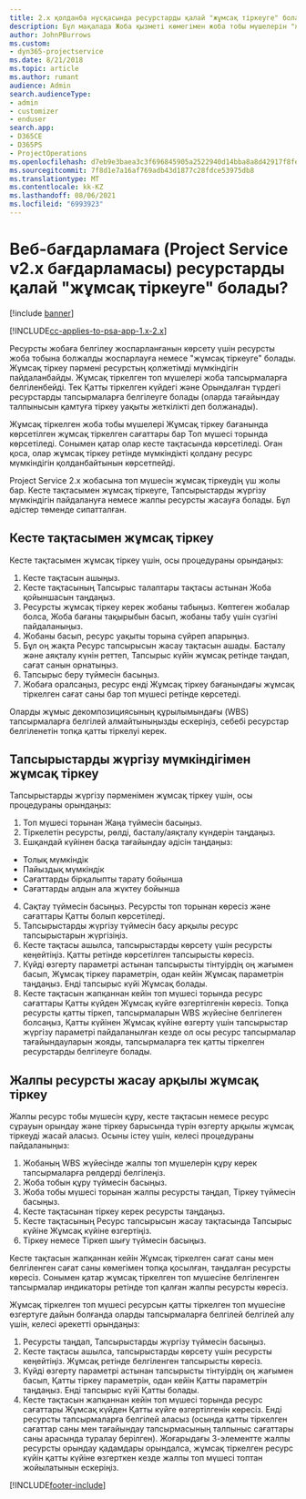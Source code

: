 ```yaml
---
title: 2.x қолданба нұсқасында ресурстарды қалай "жұмсақ тіркеуге" болады?
description: Бұл мақалада Жоба қызметі көмегімен жоба тобы мүшелерін "жұмсақ тіркеу" жолы сипатталған.
author: JohnPBurrows
ms.custom:
- dyn365-projectservice
ms.date: 8/21/2018
ms.topic: article
ms.author: rumant
audience: Admin
search.audienceType:
- admin
- customizer
- enduser
search.app:
- D365CE
- D365PS
- ProjectOperations
ms.openlocfilehash: d7eb9e3baea3c3f696845905a2522940d14bba8a8d42917f8fe1b90c7c443747
ms.sourcegitcommit: 7f8d1e7a16af769adb43d1877c28fdce53975db8
ms.translationtype: MT
ms.contentlocale: kk-KZ
ms.lasthandoff: 08/06/2021
ms.locfileid: "6993923"
---
```

# <a name="how-do-i-soft-book-resources-in-the-web-app-project-service-app-v2x"></a>Веб-бағдарламаға (Project Service v2.x бағдарламасы) ресурстарды қалай "жұмсақ тіркеуге" болады?

[!include [banner](../includes/psa-now-project-operations.md)]

[!INCLUDE[cc-applies-to-psa-app-1.x-2.x](../includes/cc-applies-to-psa-app-1x-2x.md)]

Ресурсты жобаға белгілеу жоспарланғанын көрсету үшін ресурсты жоба тобына болжалды жоспарлауға немесе "жұмсақ тіркеуге" болады. Жұмсақ тіркеу пәрмені ресурстың қолжетімді мүмкіндігін пайдаланбайды. Жұмсақ тіркелген топ мүшелері жоба тапсырмаларға белгіленбейді. Тек Қатты тіркелген күйдегі және Орындалған түрдегі ресурстарды тапсырмаларға белгілеуге болады (оларда тағайындау талпынысын қамтуға тіркеу уақыты жеткілікті деп болжанады).

Жұмсақ тіркелген жоба тобы мүшелері Жұмсақ тіркеу бағанында көрсетілген жұмсақ тіркелген сағаттары бар Топ мүшесі торында көрсетіледі. Сонымен қатар олар кесте тақтасында көрсетіледі. Оған қоса, олар жұмсақ тіркеу ретінде мүмкіндікті қолдану ресурс мүмкіндігін қолданбайтынын көрсетпейді.

Project Service 2.x жобасына топ мүшесін жұмсақ тіркеудің үш жолы бар. Кесте тақтасымен жұмсақ тіркеуге, Тапсырыстарды жүргізу мүмкіндігін пайдалануға немесе жалпы ресурсты жасауға болады. Бұл әдістер төменде сипатталған.

## <a name="soft-book-with-the-schedule-board"></a>Кесте тақтасымен жұмсақ тіркеу

Кесте тақтасымен жұмсақ тіркеу үшін, осы процедураны орындаңыз: 
1. Кесте тақтасын ашыңыз.
2. Кесте тақтасының Тапсырыс талаптары тақтасы астынан Жоба қойыншасын таңдаңыз.
3. Ресурсты жұмсақ тіркеу керек жобаны табыңыз. Көптеген жобалар болса, Жоба бағаны тақырыбын басып, жобаны табу үшін сүзгіні пайдаланыңыз.
4. Жобаны басып, ресурс уақыты торына сүйреп апарыңыз.
5. Бұл оң жақта Ресурс тапсырысын жасау тақтасын ашады. Басталу және аяқталу күнін реттеп, Тапсырыс күйін жұмсақ ретінде таңдап, сағат санын орнатыңыз. 
6. Тапсырыс беру түймесін басыңыз.
7. Жобаға оралсаңыз, ресурс енді Жұмсақ тіркеу бағанындағы жұмсақ тіркелген сағат саны бар топ мүшесі ретінде көрсетеді.

Оларды жұмыс декомпозициясының құрылымындағы (WBS) тапсырмаларға белгілей алмайтыныңызды ескеріңіз, себебі ресурстар белгіленетін топқа қатты тіркелуі керек.

## <a name="soft-book-using-the-maintain-bookings-feature"></a>Тапсырыстарды жүргізу мүмкіндігімен жұмсақ тіркеу

Тапсырыстарды жүргізу пәрменімен жұмсақ тіркеу үшін, осы процедураны орындаңыз:
1. Топ мүшесі торынан Жаңа түймесін басыңыз.
2. Тіркелетін ресурсты, рөлді, басталу/аяқталу күндерін таңдаңыз.
3. Ешқандай күйінен басқа тағайындау әдісін таңдаңыз:
- Толық мүмкіндік
- Пайыздық мүмкіндік
- Сағаттарды бірқалыпты тарату бойынша
- Сағаттарды алдын ала жүктеу бойынша
4. Сақтау түймесін басыңыз. Ресурсты топ торынан көресіз және сағаттары Қатты болып көрсетіледі.
5. Тапсырыстарды жүргізу түймесін басу арқылы ресурс тапсырыстарын жүргізіңіз.
6. Кесте тақтасы ашылса, тапсырыстарды көрсету үшін ресурсты кеңейтіңіз. Қатты ретінде көрсетілген тапсырысты көресіз.
7. Күйді өзгерту параметрі астынан тапсырысты тінтуірдің оң жағымен басып, Жұмсақ тіркеу параметрін, одан кейін Жұмсақ параметрін таңдаңыз. Енді тапсырыс күйі Жұмсақ болады.
8. Кесте тақтасын жапқаннан кейін топ мүшесі торында ресурс сағаттары Қатты күйден Жұмсақ күйге өзгертілгенін көресіз.
Топқа ресурсты қатты тіркеп, тапсырмаларын WBS жүйесіне белгілеген болсаңыз, Қатты күйінен Жұмсақ күйіне өзгерту үшін тапсырыстар жүргізу параметрі пайдаланылған кезде ол осы ресурс тапсырмалар тағайындауларын жояды, тапсырмаларға тек қатты тіркелген ресурстарды белгілеуге болады.

## <a name="soft-book-by-creating-a-generic-resource"></a>Жалпы ресурсты жасау арқылы жұмсақ тіркеу

Жалпы ресурс тобы мүшесін құру, кесте тақтасын немесе ресурс сұрауын орындау және тіркеу барысында түрін өзгерту арқылы жұмсақ тіркеуді жасай аласыз.
Осыны істеу үшін, келесі процедураны пайдаланыңыз:

1. Жобаның WBS жүйесінде жалпы топ мүшелерін құру керек тапсырмаларға рөлдерді белгілеңіз.
2. Жоба тобын құру түймесін басыңыз.
3. Жоба тобы мүшесі торынан жалпы ресурсты таңдап, Тіркеу түймесін басыңыз.
4. Кесте тақтасынан тіркеу керек ресурсты таңдаңыз.
5. Кесте тақтасының Ресурс тапсырысын жасау тақтасында Тапсырыс күйіне Жұмсақ күйіне өзгертіңіз.
6. Тіркеу немесе Тіркеп шығу түймесін басыңыз.

Кесте тақтасын жапқаннан кейін Жұмсақ тіркелген сағат саны мен белгіленген сағат саны көмегімен топқа қосылған, таңдалған ресурсты көресіз. Сонымен қатар жұмсақ тіркелген топ мүшесіне белгіленген тапсырмалар индикаторы ретінде топ қалған жалпы ресурсты көресіз.

Жұмсақ тіркелген топ мүшесі ресурсын қатты тіркелген топ мүшесіне өзгертуге дайын болғанда оларды тапсырмаларға белгілей белгілей алу үшін, келесі әрекетті орындаңыз:

1. Ресурсты таңдап, Тапсырыстарды жүргізу түймесін басыңыз.
2. Кесте тақтасы ашылса, тапсырыстарды көрсету үшін ресурсты кеңейтіңіз. Жұмсақ ретінде белгіленген тапсырысты көресіз.
3. Күйді өзгерту параметрі астынан тапсырысты тінтуірдің оң жағымен басып, Қатты тіркеу параметрін, одан кейін Қатты параметрін таңдаңыз. Енді тапсырыс күйі Қатты болады.
4. Кесте тақтасын жапқаннан кейін топ мүшесі торында ресурс сағаттары Жұмсақ күйден Қатты күйге өзгертілгенін көресіз. Енді ресурсты тапсырмаларға белгілей аласыз (осында қатты тіркелген сағаттар саны мен тағайындау тапсырмасының талпыныс сағаттары саны арасында туралау берілген). Жоғарыдағы 3-элементте жалпы ресурсты орындау қадамдары орындалса, жұмсақ тіркелген ресурс күйін қатты күйіне өзгерткен кезде жалпы топ мүшесі топтан жойылатынын ескеріңіз.


[!INCLUDE[footer-include](../includes/footer-banner.md)]
